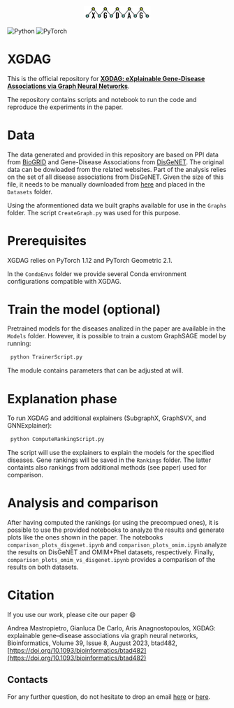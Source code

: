 <p align="center">
  <img src="Docs/XGDAG_logo.svg" alt="XGDAG logo" width=30%>
</p>

![Python](https://img.shields.io/badge/python-3670A0?style=for-the-badge&logo=python&logoColor=ffdd54) ![PyTorch](https://img.shields.io/badge/PyTorch-%23EE4C2C.svg?style=for-the-badge&logo=PyTorch&logoColor=white) 

# XGDAG
 
This is the official repository for [**XGDAG: eXplainable Gene-Disease Associations via Graph Neural Networks**](https://doi.org/10.1093/bioinformatics/btad482).

The repository contains scripts and notebook to run the code and reproduce the experiments in the paper.

# Data

The data generated and provided in this repository are based on PPI data from [BioGRID](https://thebiogrid.org/) and Gene-Disease Associations from [DisGeNET](https://www.disgenet.org/). The original data can be dowloaded from the related websites. Part of the analysis relies on the set of all disease associations from DisGeNET. Given the size of this file, it needs to be manually downloaded from [here](https://drive.google.com/file/d/12cyI6ds0mKQI9mcRgaf0_9v8KDZHWpQR/view?usp=sharing) and placed in the ```Datasets``` folder.

Using the aformentioned data we built graphs available for use in the ```Graphs``` folder. The script ```CreateGraph.py``` was used for this purpose.

# Prerequisites

XGDAG relies on PyTorch 1.12 and PyTorch Geometric 2.1.

In the ```CondaEnvs``` folder we provide several Conda environment configurations compatible with XGDAG.

# Train the model (optional)

Pretrained models for the diseases analized in the paper are available in the ```Models``` folder. However, it is possible to train a custom GraphSAGE model by running:

```bash
 python TrainerScript.py
```

The module contains parameters that can be adjusted at will.

# Explanation phase

To run XGDAG and additional explainers (SubgraphX, GraphSVX, and GNNExplainer):

```bash
 python ComputeRankingScript.py
```

The script will use the explainers to explain the models for the specified diseases. Gene rankings will be saved in the ```Rankings``` folder. The latter containts also rankings from additional methods (see paper) used for comparison.

# Analysis and comparison

After having computed the rankings (or using the precompued ones), it is possible to use the provided notebooks to analyze the results and generate plots like the ones shown in the paper. The notebooks ```comparison_plots_disgenet.ipynb``` and ```comparison_plots_omim.ipynb``` analyze the results on DisGeNET and OMIM+PheI datasets, respectively. Finally, ```comparison_plots_omim_vs_disgenet.ipynb``` provides a comparison of the results on both datasets.

# Citation

If you use our work, please cite our paper 😄

Andrea Mastropietro, Gianluca De Carlo, Aris Anagnostopoulos, XGDAG: explainable gene–disease associations via graph neural networks, Bioinformatics, Volume 39, Issue 8, August 2023, btad482, [https://doi.org/10.1093/bioinformatics/btad482](https://doi.org/10.1093/bioinformatics/btad482)

## Contacts

For any further question, do not hesitate to drop an email [here](mailto:decarlo@diag.uniroma1.it) or [here](mailto:mastropietro@diag.uniroma1.it).
